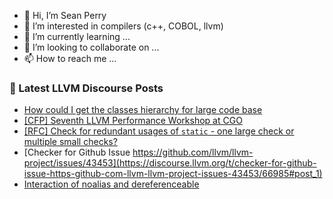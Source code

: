 - 👋 Hi, I’m Sean Perry
- 👀 I’m interested in compilers (c++, COBOL, llvm)
- 🌱 I’m currently learning ...
- 💞️ I’m looking to collaborate on ...
- 📫 How to reach me ...

<!---
s66perry/s66perry is a ✨ special ✨ repository because its `README.md` (this file) appears on your GitHub profile.
You can click the Preview link to take a look at your changes.
--->
### 📕 Latest LLVM Discourse Posts

<!-- DISCOURSE-LLVM:START -->
- [How could I get the classes hierarchy for large code base](https://discourse.llvm.org/t/how-could-i-get-the-classes-hierarchy-for-large-code-base/66975#post_3)
- [[CFP] Seventh LLVM Performance Workshop at CGO](https://discourse.llvm.org/t/cfp-seventh-llvm-performance-workshop-at-cgo/66987#post_1)
- [[RFC] Check for redundant usages of `static` - one large check or multiple small checks?](https://discourse.llvm.org/t/rfc-check-for-redundant-usages-of-static-one-large-check-or-multiple-small-checks/66986#post_1)
- [Checker for Github Issue https://github.com/llvm/llvm-project/issues/43453](https://discourse.llvm.org/t/checker-for-github-issue-https-github-com-llvm-llvm-project-issues-43453/66985#post_1)
- [Interaction of noalias and dereferenceable](https://discourse.llvm.org/t/interaction-of-noalias-and-dereferenceable/66979#post_6)
<!-- DISCOURSE-LLVM:END -->
